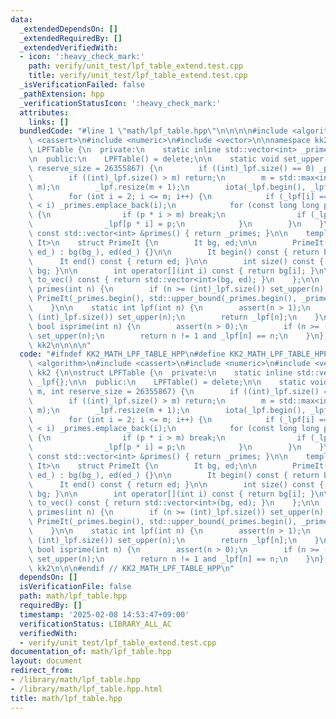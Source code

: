 ```yaml
---
data:
  _extendedDependsOn: []
  _extendedRequiredBy: []
  _extendedVerifiedWith:
  - icon: ':heavy_check_mark:'
    path: verify/unit_test/lpf_table_extend.test.cpp
    title: verify/unit_test/lpf_table_extend.test.cpp
  _isVerificationFailed: false
  _pathExtension: hpp
  _verificationStatusIcon: ':heavy_check_mark:'
  attributes:
    links: []
  bundledCode: "#line 1 \"math/lpf_table.hpp\"\n\n\n\n#include <algorithm>\n#include\
    \ <cassert>\n#include <numeric>\n#include <vector>\n\nnamespace kk2 {\n\nstruct\
    \ LPFTable {\n  private:\n    static inline std::vector<int> _primes{2}, _lpf{};\n\
    \n  public:\n    LPFTable() = delete;\n\n    static void set_upper(int m, int\
    \ reserve_size = 26355867) {\n        if ((int)_lpf.size() == 0) _primes.reserve(reserve_size);\n\
    \        if ((int)_lpf.size() > m) return;\n        m = std::max<int>(2 * _lpf.size(),\
    \ m);\n        _lpf.resize(m + 1);\n        iota(_lpf.begin(), _lpf.end(), 0);\n\
    \        for (int i = 2; i <= m; i++) {\n            if (_lpf[i] == i and _primes.back()\
    \ < i) _primes.emplace_back(i);\n            for (const long long p : _primes)\
    \ {\n                if (p * i > m) break;\n                if (_lpf[i] < p) break;\n\
    \                _lpf[p * i] = p;\n            }\n        }\n    }\n\n    static\
    \ const std::vector<int> &primes() { return _primes; }\n\n    template <typename\
    \ It>\n    struct PrimeIt {\n        It bg, ed;\n\n        PrimeIt(It bg_, It\
    \ ed_) : bg(bg_), ed(ed_) {}\n\n        It begin() const { return bg; }\n\n  \
    \      It end() const { return ed; }\n\n        int size() const { return ed -\
    \ bg; }\n\n        int operator[](int i) const { return bg[i]; }\n\n        std::vector<int>\
    \ to_vec() const { return std::vector<int>(bg, ed); }\n    };\n\n    static auto\
    \ primes(int n) {\n        if (n >= (int)_lpf.size()) set_upper(n);\n        return\
    \ PrimeIt(_primes.begin(), std::upper_bound(_primes.begin(), _primes.end(), n));\n\
    \    }\n\n    static int lpf(int n) {\n        assert(n > 1);\n        if (n >=\
    \ (int)_lpf.size()) set_upper(n);\n        return _lpf[n];\n    }\n\n    static\
    \ bool isprime(int n) {\n        assert(n > 0);\n        if (n >= (int)_lpf.size())\
    \ set_upper(n);\n        return n != 1 and _lpf[n] == n;\n    }\n};\n\n} // namespace\
    \ kk2\n\n\n\n"
  code: "#ifndef KK2_MATH_LPF_TABLE_HPP\n#define KK2_MATH_LPF_TABLE_HPP 1\n\n#include\
    \ <algorithm>\n#include <cassert>\n#include <numeric>\n#include <vector>\n\nnamespace\
    \ kk2 {\n\nstruct LPFTable {\n  private:\n    static inline std::vector<int> _primes{2},\
    \ _lpf{};\n\n  public:\n    LPFTable() = delete;\n\n    static void set_upper(int\
    \ m, int reserve_size = 26355867) {\n        if ((int)_lpf.size() == 0) _primes.reserve(reserve_size);\n\
    \        if ((int)_lpf.size() > m) return;\n        m = std::max<int>(2 * _lpf.size(),\
    \ m);\n        _lpf.resize(m + 1);\n        iota(_lpf.begin(), _lpf.end(), 0);\n\
    \        for (int i = 2; i <= m; i++) {\n            if (_lpf[i] == i and _primes.back()\
    \ < i) _primes.emplace_back(i);\n            for (const long long p : _primes)\
    \ {\n                if (p * i > m) break;\n                if (_lpf[i] < p) break;\n\
    \                _lpf[p * i] = p;\n            }\n        }\n    }\n\n    static\
    \ const std::vector<int> &primes() { return _primes; }\n\n    template <typename\
    \ It>\n    struct PrimeIt {\n        It bg, ed;\n\n        PrimeIt(It bg_, It\
    \ ed_) : bg(bg_), ed(ed_) {}\n\n        It begin() const { return bg; }\n\n  \
    \      It end() const { return ed; }\n\n        int size() const { return ed -\
    \ bg; }\n\n        int operator[](int i) const { return bg[i]; }\n\n        std::vector<int>\
    \ to_vec() const { return std::vector<int>(bg, ed); }\n    };\n\n    static auto\
    \ primes(int n) {\n        if (n >= (int)_lpf.size()) set_upper(n);\n        return\
    \ PrimeIt(_primes.begin(), std::upper_bound(_primes.begin(), _primes.end(), n));\n\
    \    }\n\n    static int lpf(int n) {\n        assert(n > 1);\n        if (n >=\
    \ (int)_lpf.size()) set_upper(n);\n        return _lpf[n];\n    }\n\n    static\
    \ bool isprime(int n) {\n        assert(n > 0);\n        if (n >= (int)_lpf.size())\
    \ set_upper(n);\n        return n != 1 and _lpf[n] == n;\n    }\n};\n\n} // namespace\
    \ kk2\n\n\n#endif // KK2_MATH_LPF_TABLE_HPP\n"
  dependsOn: []
  isVerificationFile: false
  path: math/lpf_table.hpp
  requiredBy: []
  timestamp: '2025-02-08 14:53:47+09:00'
  verificationStatus: LIBRARY_ALL_AC
  verifiedWith:
  - verify/unit_test/lpf_table_extend.test.cpp
documentation_of: math/lpf_table.hpp
layout: document
redirect_from:
- /library/math/lpf_table.hpp
- /library/math/lpf_table.hpp.html
title: math/lpf_table.hpp
---
```

